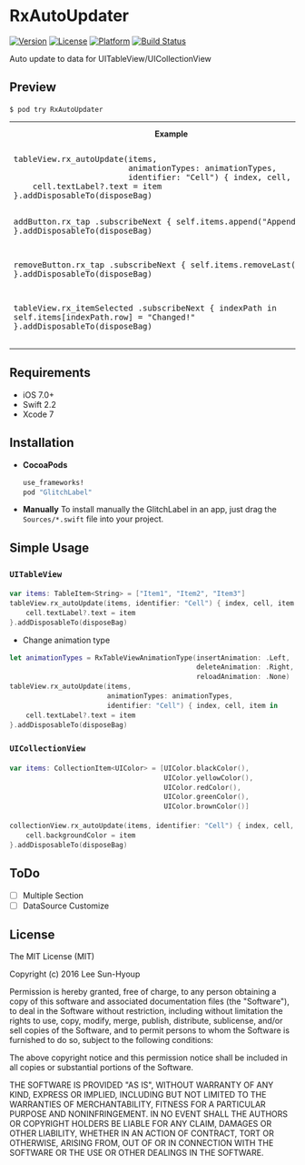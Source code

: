 # RxAutoUpdater
[![Version](https://img.shields.io/cocoapods/v/RxAutoUpdater.svg?style=flat)](http://cocoapods.org/pods/RxAutoUpdater)
[![License](https://img.shields.io/cocoapods/l/RxAutoUpdater.svg?style=flat)](http://cocoapods.org/pods/RxAutoUpdater)
[![Platform](https://img.shields.io/cocoapods/p/RxAutoUpdater.svg?style=flat)](http://cocoapods.org/pods/RxAutoUpdater)
[![Build Status](https://travis-ci.org/kciter/RxAutoUpdater.svg?branch=master)](https://travis-ci.org/kciter/RxAutoUpdater)

Auto update to data for UITableView/UICollectionView

## Preview
```
$ pod try RxAutoUpdater
```
<table>
  <tr>
    <th width="30%">Example</th>
    <th width="30%">In Action</th>
  </tr>
  <tr>
    <td><pre>
tableView.rx_autoUpdate(items, 
                        animationTypes: animationTypes, 
                        identifier: "Cell") { index, cell, item in
    cell.textLabel?.text = item
}.addDisposableTo(disposeBag)

addButton.rx_tap
    .subscribeNext {
        self.items.append("Appended")
    }.addDisposableTo(disposeBag)

removeButton.rx_tap
    .subscribeNext {
        self.items.removeLast()
    }.addDisposableTo(disposeBag)

tableView.rx_itemSelected
    .subscribeNext { indexPath in
        self.items[indexPath.row] = "Changed!"
    }.addDisposableTo(disposeBag)</pre></td>
    <td><img src="https://raw.githubusercontent.com/kciter/RxAutoUpdater/master/Images/usage.gif"></td>
  </tr>
</table>

## Requirements
* iOS 7.0+
* Swift 2.2
* Xcode 7

## Installation
* **CocoaPods**
  ```ruby
  use_frameworks!
  pod "GlitchLabel"
  ```
  
* **Manually**
  To install manually the GlitchLabel in an app, just drag the `Sources/*.swift` file into your project.

## Simple Usage

### `UITableView`
```swift
var items: TableItem<String> = ["Item1", "Item2", "Item3"]
tableView.rx_autoUpdate(items, identifier: "Cell") { index, cell, item in
    cell.textLabel?.text = item
}.addDisposableTo(disposeBag)
```

* Change animation type
```swift
let animationTypes = RxTableViewAnimationType(insertAnimation: .Left, 
                                              deleteAnimation: .Right, 
                                              reloadAnimation: .None)
tableView.rx_autoUpdate(items, 
                        animationTypes: animationTypes, 
                        identifier: "Cell") { index, cell, item in
    cell.textLabel?.text = item
}.addDisposableTo(disposeBag)
```

### `UICollectionView`
```swift
var items: CollectionItem<UIColor> = [UIColor.blackColor(),
                                      UIColor.yellowColor(),
                                      UIColor.redColor(),
                                      UIColor.greenColor(),
                                      UIColor.brownColor()]

collectionView.rx_autoUpdate(items, identifier: "Cell") { index, cell, item in
    cell.backgroundColor = item
}.addDisposableTo(disposeBag)
```

## ToDo
* [ ] Multiple Section
* [ ] DataSource Customize

## License
The MIT License (MIT)

Copyright (c) 2016 Lee Sun-Hyoup

Permission is hereby granted, free of charge, to any person obtaining a copy
of this software and associated documentation files (the "Software"), to deal
in the Software without restriction, including without limitation the rights
to use, copy, modify, merge, publish, distribute, sublicense, and/or sell
copies of the Software, and to permit persons to whom the Software is
furnished to do so, subject to the following conditions:

The above copyright notice and this permission notice shall be included in all
copies or substantial portions of the Software.

THE SOFTWARE IS PROVIDED "AS IS", WITHOUT WARRANTY OF ANY KIND, EXPRESS OR
IMPLIED, INCLUDING BUT NOT LIMITED TO THE WARRANTIES OF MERCHANTABILITY,
FITNESS FOR A PARTICULAR PURPOSE AND NONINFRINGEMENT. IN NO EVENT SHALL THE
AUTHORS OR COPYRIGHT HOLDERS BE LIABLE FOR ANY CLAIM, DAMAGES OR OTHER
LIABILITY, WHETHER IN AN ACTION OF CONTRACT, TORT OR OTHERWISE, ARISING FROM,
OUT OF OR IN CONNECTION WITH THE SOFTWARE OR THE USE OR OTHER DEALINGS IN THE
SOFTWARE.
